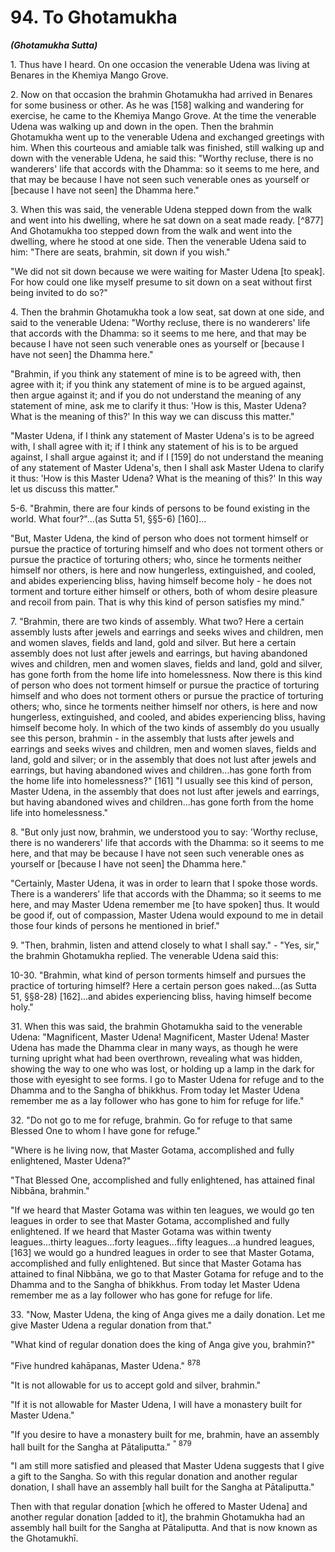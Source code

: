 # 94. To Ghotamukha
***(Ghotamukha Sutta)***

1\. Thus have I heard. On one occasion the venerable Udena was living at Benares in the Khemiya Mango Grove.

2\. Now on that occasion the brahmin Ghotamukha had arrived in Benares for some business or other. As he was [158] walking and wandering for exercise, he came to the Khemiya Mango Grove. At the time the venerable Udena was walking up and down in the open. Then the brahmin Ghotamukha went up to the venerable Udena and exchanged greetings with him. When this courteous and amiable talk was finished, still walking up and down with the venerable Udena, he said this: "Worthy recluse, there is no wanderers' life that accords with the Dhamma: so it seems to me here, and that may be because I have not seen such venerable ones as yourself or [because I have not seen] the Dhamma here."

3\. When this was said, the venerable Udena stepped down from the walk and went into his dwelling, where he sat down on a seat made ready. [^877] And Ghotamukha too stepped down from the walk and went into the dwelling, where he stood at one side. Then the venerable Udena said to him: "There are seats, brahmin, sit down if you wish."

"We did not sit down because we were waiting for Master Udena [to speak]. For how could one like myself presume to sit down on a seat without first being invited to do so?"

4\. Then the brahmin Ghotamukha took a low seat, sat down at one side, and said to the venerable Udena: "Worthy recluse, there is no wanderers' life that accords with the Dhamma: so it seems to me here, and that may be because I have not seen such venerable ones as yourself or [because I have not seen] the Dhamma here."

"Brahmin, if you think any statement of mine is to be agreed with, then agree with it; if you think any statement of mine is to
be argued against, then argue against it; and if you do not understand the meaning of any statement of mine, ask me to clarify it thus: 'How is this, Master Udena? What is the meaning of this?' In this way we can discuss this matter."

"Master Udena, if I think any statement of Master Udena's is to be agreed with, I shall agree with it; if I think any statement of his is to be argued against, I shall argue against it; and if I [159] do not understand the meaning of any statement of Master Udena's, then I shall ask Master Udena to clarify it thus: 'How is this Master Udena? What is the meaning of this?' In this way let us discuss this matter."

5-6. "Brahmin, there are four kinds of persons to be found existing in the world. What four?"...(as Sutta 51, §§5-6) [160]...

"But, Master Udena, the kind of person who does not torment himself or pursue the practice of torturing himself and who does not torment others or pursue the practice of torturing others; who, since he torments neither himself nor others, is here and now hungerless, extinguished, and cooled, and abides experiencing bliss, having himself become holy - he does not torment and torture either himself or others, both of whom desire pleasure and recoil from pain. That is why this kind of person satisfies my mind."

7\. "Brahmin, there are two kinds of assembly. What two? Here a certain assembly lusts after jewels and earrings and seeks wives and children, men and women slaves, fields and land, gold and silver. But here a certain assembly does not lust after jewels and earrings, but having abandoned wives and children, men and women slaves, fields and land, gold and silver, has gone forth from the home life into homelessness. Now there is this kind of person who does not torment himself or pursue the practice of torturing himself and who does not torment others or pursue the practice of torturing others; who, since he torments neither himself nor others, is here and now hungerless, extinguished, and cooled, and abides experiencing bliss, having himself become holy. In which of the two kinds of assembly do you usually see this person, brahmin - in the assembly that lusts after jewels and earrings and seeks wives and children, men and women slaves, fields and land, gold and silver; or in the assembly that does not lust after jewels and earrings, but having abandoned wives and children...has gone forth from the home life into homelessness?"
[161] "I usually see this kind of person, Master Udena, in the assembly that does not lust after jewels and earrings, but having abandoned wives and children...has gone forth from the home life into homelessness."

8\. "But only just now, brahmin, we understood you to say: 'Worthy recluse, there is no wanderers' life that accords with the Dhamma: so it seems to me here, and that may be because I have not seen such venerable ones as yourself or [because I have not seen] the Dhamma here."

"Certainly, Master Udena, it was in order to learn that I spoke those words. There is a wanderers' life that accords with the Dhamma; so it seems to me here, and may Master Udena remember me [to have spoken] thus. It would be good if, out of compassion, Master Udena would expound to me in detail those four kinds of persons he mentioned in brief."

9\. "Then, brahmin, listen and attend closely to what I shall say." - "Yes, sir," the brahmin Ghotamukha replied. The venerable Udena said this:

10-30. "Brahmin, what kind of person torments himself and pursues the practice of torturing himself? Here a certain person goes naked...(as Sutta 51, §§8-28) [162]...and abides experiencing bliss, having himself become holy."

31\. When this was said, the brahmin Ghotamukha said to the venerable Udena: "Magnificent, Master Udena! Magnificent, Master Udena! Master Udena has made the Dhamma clear in many ways, as though he were turning upright what had been overthrown, revealing what was hidden, showing the way to one who was lost, or holding up a lamp in the dark for those with eyesight to see forms. I go to Master Udena for refuge and to the Dhamma and to the Sangha of bhikkhus. From today let Master Udena remember me as a lay follower who has gone to him for refuge for life."

32\. "Do not go to me for refuge, brahmin. Go for refuge to that same Blessed One to whom I have gone for refuge."

"Where is he living now, that Master Gotama, accomplished and fully enlightened, Master Udena?"

"That Blessed One, accomplished and fully enlightened, has attained final Nibbāna, brahmin."

"If we heard that Master Gotama was within ten leagues, we would go ten leagues in order to see that Master Gotama,
accomplished and fully enlightened. If we heard that Master Gotama was within twenty leagues...thirty leagues...forty leagues...fifty leagues...a hundred leagues, [163] we would go a hundred leagues in order to see that Master Gotama, accomplished and fully enlightened. But since that Master Gotama has attained to final Nibbāna, we go to that Master Gotama for refuge and to the Dhamma and to the Sangha of bhikkhus. From today let Master Udena remember me as a lay follower who has gone for refuge for life.

33\. "Now, Master Udena, the king of Anga gives me a daily donation. Let me give Master Udena a regular donation from that."

"What kind of regular donation does the king of Anga give you, brahmin?"

"Five hundred kahāpanas, Master Udena." ${ }^{878}$

"It is not allowable for us to accept gold and silver, brahmin."

"If it is not allowable for Master Udena, I will have a monastery built for Master Udena."

"If you desire to have a monastery built for me, brahmin, have an assembly hall built for the Sangha at Pātaliputta." ${ }^{\text {" }}{ }^{879}$

"I am still more satisfied and pleased that Master Udena suggests that I give a gift to the Sangha. So with this regular donation and another regular donation, I shall have an assembly hall built for the Sangha at Pātaliputta."

Then with that regular donation [which he offered to Master Udena] and another regular donation [added to it], the brahmin Ghotamukha had an assembly hall built for the Sangha at Pātaliputta. And that is now known as the Ghotamukhī.